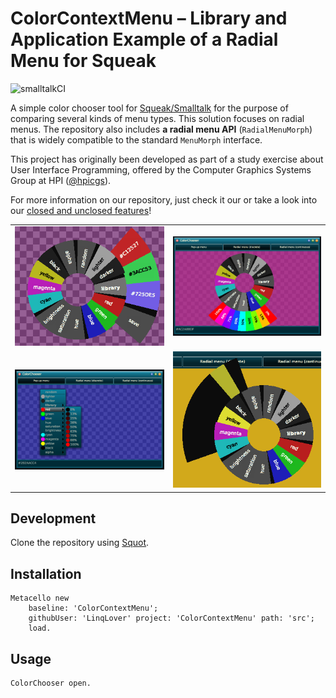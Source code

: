 # ColorContextMenu – Library and Application Example of a Radial Menu for Squeak

![smalltalkCI](https://github.com/LinqLover/ColorContextMenu/workflows/smalltalkCI/badge.svg)

A simple color chooser tool for [Squeak/Smalltalk](https://squeak.org/) for the purpose of comparing several kinds of menu types. This solution focuses on radial menus. The repository also includes **a radial menu API** (`RadialMenuMorph`) that is widely compatible to the standard `MenuMorph` interface.

This project has originally been developed as part of a study exercise about User Interface Programming, offered by the Computer Graphics Systems Group at HPI ([@hpicgs](https://github.com/hpicgs)).

For more information on our repository, just check it our or take a look into our [closed and unclosed features](https://github.com/LinqLover/ColorContextMenu/issues?q=+)!

<table>
  <tr>
    <td><a href="img/screenshot-library.png"><img src="img/screenshot-library.png"/></a></td>
    <td><a href="img/screenshot-hue.png"><img src="img/screenshot-hue.png"/></a></td>
  </tr>
  <tr>
    <td><a href="img/screenshot-classic.png"><img src="img/screenshot-classic.png"/></a></td>
    <td><a href="img/screenshot-radial.png"><img src="img/screenshot-radial.png"/></a></td>
  </tr>
 </table>

## Development

Clone the repository using [Squot](https://github.com/hpi-swa/Squot).

## Installation

```smalltalk
Metacello new
	baseline: 'ColorContextMenu';
	githubUser: 'LinqLover' project: 'ColorContextMenu' path: 'src';
	load.
```

## Usage

```smalltalk
ColorChooser open.
```
